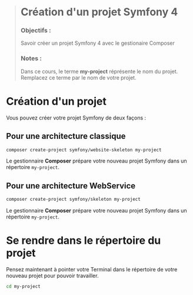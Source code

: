 > # Création d'un projet Symfony 4
> ### Objectifs :
> Savoir créer un projet Symfony 4 avec le gestionaire Composer
> ### Notes :
> Dans ce cours, le terme **my-project** réprésente le nom du projet. Remplacez ce terme par le nom de votre projet.

# Création d'un projet 

Vous pouvez créer votre projet Symfony de deux façons :

## Pour une architecture classique

```bash
composer create-project symfony/website-skeleton my-project
```

Le gestionnaire **Composer** prépare votre nouveau projet Symfony dans un répertoire `my-project`.

## Pour une architecture WebService

```bash
composer create-project symfony/skeleton my-project
```

Le gestionnaire **Composer** prépare votre nouveau projet Symfony dans un répertoire `my-project`.

# Se rendre dans le répertoire du projet

Pensez maintenant à pointer votre Terminal dans le répertoire de votre nouveau projet pour pouvoir travailler.

```bash
cd my-project
```